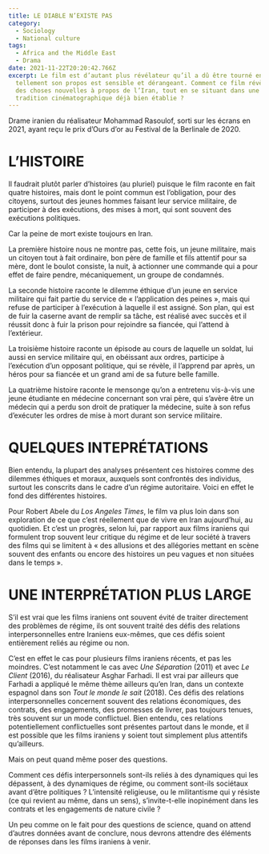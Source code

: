 ```yaml
---
title: LE DIABLE N’EXISTE PAS
category:
  - Sociology
  - National culture
tags:
  - Africa and the Middle East
  - Drama
date: 2021-11-22T20:20:42.766Z
excerpt: Le film est d’autant plus révélateur qu’il a dû être tourné en secret,
  tellement son propos est sensible et dérangeant. Comment ce film révèle-t-il
  des choses nouvelles à propos de l’Iran, tout en se situant dans une certaine
  tradition cinématographique déjà bien établie ?
---
```

Drame iranien du réalisateur Mohammad Rasoulof, sorti sur les écrans en 2021, ayant reçu le prix d’Ours d’or au Festival de la Berlinale de 2020.

# L’HISTOIRE

Il faudrait plutôt parler d’histoires (au pluriel) puisque le film raconte en fait quatre histoires, mais dont le point commun est l’obligation, pour des citoyens, surtout des jeunes hommes faisant leur service militaire, de participer à des exécutions, des mises à mort, qui sont souvent des exécutions politiques.

Car la peine de mort existe toujours en Iran.

La première histoire nous ne montre pas, cette fois, un jeune militaire, mais un citoyen tout à fait ordinaire, bon père de famille et fils attentif pour sa mère, dont le boulot consiste, la nuit, à actionner une commande qui a pour effet de faire pendre, mécaniquement, un groupe de condamnés.

La seconde histoire raconte le dilemme éthique d’un jeune en service militaire qui fait partie du service de « l’application des peines », mais qui refuse de participer à l’exécution à laquelle il est assigné. Son plan, qui est de fuir la caserne avant de remplir sa tâche, est réalisé avec succès et il réussit donc à fuir la prison pour rejoindre sa fiancée, qui l’attend à l’extérieur.

La troisième histoire raconte un épisode au cours de laquelle un soldat, lui aussi en service militaire qui, en obéissant aux ordres, participe à l’exécution d’un opposant politique, qui se révèle, il l’apprend par après, un héros pour sa fiancée et un grand ami de sa future belle famille.

La quatrième histoire raconte le mensonge qu’on a entretenu vis-à-vis une jeune étudiante en médecine concernant son vrai père, qui s’avère être un médecin qui a perdu son droit de pratiquer la médecine, suite à son refus d’exécuter les ordres de mise à mort durant son service militaire.

# QUELQUES INTEPRÉTATIONS

Bien entendu, la plupart des analyses présentent ces histoires comme des dilemmes éthiques et moraux, auxquels sont confrontés des individus, surtout les conscrits dans le cadre d’un régime autoritaire. Voici en effet le fond des différentes histoires.

Pour Robert Abele du *Los Angeles Times*, le film va plus loin dans son exploration de ce que c’est réellement que de vivre en Iran aujourd’hui, au quotidien. Et c’est un progrès, selon lui, par rapport aux films iraniens qui formulent trop souvent leur critique du régime et de leur société à travers des films qui se limitent à « des allusions et des allégories mettant en scène souvent des enfants ou encore des histoires un peu vagues et non situées dans le temps ».

# UNE INTERPRÉTATION PLUS LARGE

S’il est vrai que les films iraniens ont souvent évité de traiter directement des problèmes de régime, ils ont souvent traité des défis des relations interpersonnelles entre Iraniens eux-mêmes, que ces défis soient entièrement reliés au régime ou non.

C’est en effet le cas pour plusieurs films iraniens récents, et pas les moindres. C’est notamment le cas avec *Une Séparation* (2011) et avec *Le Client* (2016), du réalisateur Asghar Farhadi. Il est vrai par ailleurs que Farhadi a appliqué le même thème ailleurs qu’en Iran, dans un contexte espagnol dans son *Tout le monde le sait* (2018). Ces défis des relations interpersonnelles concernent souvent des relations économiques, des contrats, des engagements, des promesses de livrer, pas toujours tenues, très souvent sur un mode conflictuel. Bien entendu, ces relations potentiellement conflictuelles sont présentes partout dans le monde, et il est possible que les films iraniens y soient tout simplement plus attentifs qu’ailleurs.

Mais on peut quand même poser des questions.

Comment ces défis interpersonnels sont-ils reliés à des dynamiques qui les dépassent, à des dynamiques de régime, ou comment sont-ils sociétaux avant d’être politiques ? L’intensité religieuse, ou le militantisme qui y résiste (ce qui revient au même, dans un sens), s’invite-t-elle inopinément dans les contrats et les engagements de nature civile ?

Un peu comme on le fait pour des questions de science, quand on attend d’autres données avant de conclure, nous devrons attendre des éléments de réponses dans les films iraniens à venir.